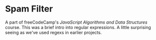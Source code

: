 # Spam Filter

A part of freeCodeCamp's *JavaScript Algorithms and Data Structures* course. This was a brief intro into regular expressions. A little surprising seeing as we've used regexs in earlier projects.